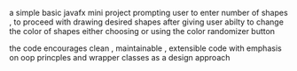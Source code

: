 a simple basic javafx mini project 
prompting user to enter number of shapes , to proceed with drawing desired shapes after 
giving user abilty to change the color of shapes either choosing or using the color randomizer button

the code encourages clean , maintainable , extensible code with emphasis on oop princples and wrapper classes as a design approach
